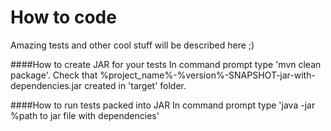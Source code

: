 # How to code
Amazing tests and other cool stuff will be described here ;)

####How to create JAR for your tests
In command prompt type 'mvn clean package'.
Check that %project_name%-%version%-SNAPSHOT-jar-with-dependencies.jar created in 'target' folder.


####How to run tests packed into JAR
In command prompt type 'java -jar %path to jar file with dependencies'